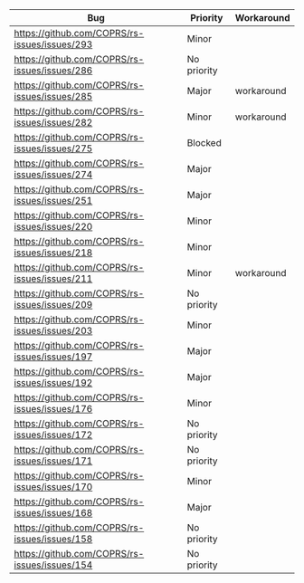 | Bug                                           | Priority    | Workaround |
| --------------------------------------------- | ----------- | ---------- |
| https://github.com/COPRS/rs-issues/issues/293 | Minor       |            |
| https://github.com/COPRS/rs-issues/issues/286 | No priority |            |
| https://github.com/COPRS/rs-issues/issues/285 | Major       | workaround |
| https://github.com/COPRS/rs-issues/issues/282 | Minor       | workaround |
| https://github.com/COPRS/rs-issues/issues/275 | Blocked     |            |
| https://github.com/COPRS/rs-issues/issues/274 | Major       |            |
| https://github.com/COPRS/rs-issues/issues/251 | Major       |            |
| https://github.com/COPRS/rs-issues/issues/220 | Minor       |            |
| https://github.com/COPRS/rs-issues/issues/218 | Minor       |            |
| https://github.com/COPRS/rs-issues/issues/211 | Minor       | workaround |
| https://github.com/COPRS/rs-issues/issues/209 | No priority |            |
| https://github.com/COPRS/rs-issues/issues/203 | Minor       |            |
| https://github.com/COPRS/rs-issues/issues/197 | Major       |            |
| https://github.com/COPRS/rs-issues/issues/192 | Major       |            |
| https://github.com/COPRS/rs-issues/issues/176 | Minor       |            |
| https://github.com/COPRS/rs-issues/issues/172 | No priority |            |
| https://github.com/COPRS/rs-issues/issues/171 | No priority |            |
| https://github.com/COPRS/rs-issues/issues/170 | Minor       |            |
| https://github.com/COPRS/rs-issues/issues/168 | Major       |            |
| https://github.com/COPRS/rs-issues/issues/158 | No priority |            |
| https://github.com/COPRS/rs-issues/issues/154 | No priority |            |
